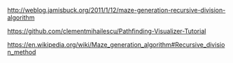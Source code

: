 http://weblog.jamisbuck.org/2011/1/12/maze-generation-recursive-division-algorithm

https://github.com/clementmihailescu/Pathfinding-Visualizer-Tutorial

https://en.wikipedia.org/wiki/Maze_generation_algorithm#Recursive_division_method

